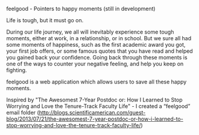 feelgood - Pointers to happy moments
(still in development)

Life is tough, but it must go on.

During our life journey, we all will inevitably experience some tough moments, either at work, in a relationship, or in school.
But we sure all had some moments of happiness, such as the first academic award you got, your first job offers, or some famous quotes that you have read and helped you gained back your confidence.
Going back through these moments is one of the ways to counter your negative feeling, and help you keep on fighting.

feelgood is a web application which allows users to save all these happy moments.


Inspired by "The Awesomest 7-Year Postdoc or: How I Learned to Stop Worrying and Love the Tenure-Track Faculty Life" - I created a “feelgood” email folder
(http://blogs.scientificamerican.com/guest-blog/2013/07/21/the-awesomest-7-year-postdoc-or-how-i-learned-to-stop-worrying-and-love-the-tenure-track-faculty-life/)


